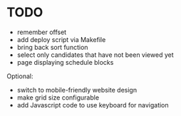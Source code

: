 # TODO #

* remember offset
* add deploy script via Makefile
* bring back sort function
* select only candidates that have not been viewed yet
* page displaying schedule blocks

Optional:

* switch to mobile-friendly website design
* make grid size configurable
* add Javascript code to use keyboard for navigation
